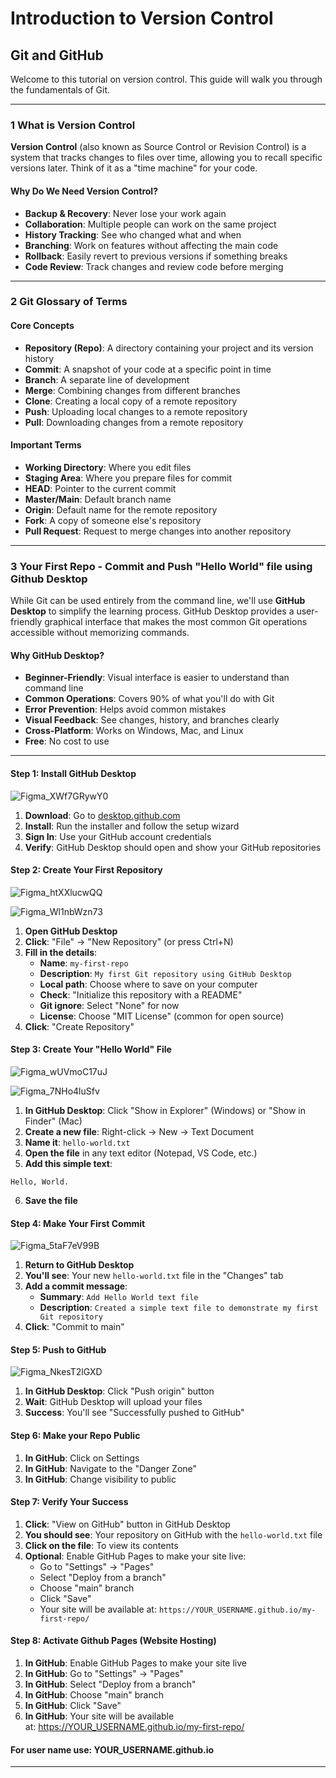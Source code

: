 # Introduction to Version Control
## Git and GitHub


Welcome to this tutorial on version control. This guide will walk you through the fundamentals of Git.

---

### 1  What is Version Control

**Version Control** (also known as Source Control or Revision Control) is a system that tracks changes to files over time, allowing you to recall specific versions later. Think of it as a "time machine" for your code.

#### Why Do We Need Version Control?

- **Backup & Recovery**: Never lose your work again
- **Collaboration**: Multiple people can work on the same project
- **History Tracking**: See who changed what and when
- **Branching**: Work on features without affecting the main code
- **Rollback**: Easily revert to previous versions if something breaks
- **Code Review**: Track changes and review code before merging

---

### 2  Git Glossary of Terms

#### Core Concepts

- **Repository (Repo)**: A directory containing your project and its version history
- **Commit**: A snapshot of your code at a specific point in time
- **Branch**: A separate line of development
- **Merge**: Combining changes from different branches
- **Clone**: Creating a local copy of a remote repository
- **Push**: Uploading local changes to a remote repository
- **Pull**: Downloading changes from a remote repository

#### Important Terms

- **Working Directory**: Where you edit files
- **Staging Area**: Where you prepare files for commit
- **HEAD**: Pointer to the current commit
- **Master/Main**: Default branch name
- **Origin**: Default name for the remote repository
- **Fork**: A copy of someone else's repository
- **Pull Request**: Request to merge changes into another repository

---

### 3  Your First Repo - Commit and Push "Hello World" file using Github Desktop

While Git can be used entirely from the command line, we'll use **GitHub Desktop** to simplify the learning process. GitHub Desktop provides a user-friendly graphical interface that makes the most common Git operations accessible without memorizing commands.

#### Why GitHub Desktop?

- **Beginner-Friendly**: Visual interface is easier to understand than command line
- **Common Operations**: Covers 90% of what you'll do with Git
- **Error Prevention**: Helps avoid common mistakes
- **Visual Feedback**: See changes, history, and branches clearly
- **Cross-Platform**: Works on Windows, Mac, and Linux
- **Free**: No cost to use

---

#### Step 1: Install GitHub Desktop

![Figma_XWf7GRywY0](https://github.com/user-attachments/assets/e7fbff1d-fc15-4c50-874f-07e06fcca13c)

1. **Download**: Go to [desktop.github.com](https://desktop.github.com/)
2. **Install**: Run the installer and follow the setup wizard
3. **Sign In**: Use your GitHub account credentials
4. **Verify**: GitHub Desktop should open and show your GitHub repositories

#### Step 2: Create Your First Repository

![Figma_htXXlucwQQ](https://github.com/user-attachments/assets/1402b64a-d441-436d-b8e4-5b9616552c6a)

![Figma_Wl1nbWzn73](https://github.com/user-attachments/assets/3a627ee9-fd34-41eb-a0db-63c97b720ebe)

1. **Open GitHub Desktop**
2. **Click**: "File" → "New Repository" (or press Ctrl+N)
3. **Fill in the details**:
   - **Name**: `my-first-repo`
   - **Description**: `My first Git repository using GitHub Desktop`
   - **Local path**: Choose where to save on your computer
   - **Check**: "Initialize this repository with a README"
   - **Git ignore**: Select "None" for now
   - **License**: Choose "MIT License" (common for open source)
4. **Click**: "Create Repository"

#### Step 3: Create Your "Hello World" File

![Figma_wUVmoC17uJ](https://github.com/user-attachments/assets/525d27f1-b7bb-4dba-a2c3-06331a33fe82)

![Figma_7NHo4luSfv](https://github.com/user-attachments/assets/db290596-db12-421f-a3a3-39a404cdc0ea)

1. **In GitHub Desktop**: Click "Show in Explorer" (Windows) or "Show in Finder" (Mac)
2. **Create a new file**: Right-click → New → Text Document
3. **Name it**: `hello-world.txt`
4. **Open the file** in any text editor (Notepad, VS Code, etc.)
5. **Add this simple text**:
```
Hello, World.

```
6. **Save the file**

#### Step 4: Make Your First Commit

![Figma_5taF7eV99B](https://github.com/user-attachments/assets/d834bf60-3943-47c2-8aa6-341e50902151)

1. **Return to GitHub Desktop**
2. **You'll see**: Your new `hello-world.txt` file in the "Changes" tab
3. **Add a commit message**: 
   - **Summary**: `Add Hello World text file`
   - **Description**: `Created a simple text file to demonstrate my first Git repository`
4. **Click**: "Commit to main"

#### Step 5: Push to GitHub

![Figma_NkesT2lGXD](https://github.com/user-attachments/assets/4575b33e-417b-477d-9ec3-cd0c491dcbf0)

1. **In GitHub Desktop**: Click "Push origin" button
2. **Wait**: GitHub Desktop will upload your files
3. **Success**: You'll see "Successfully pushed to GitHub"

#### Step 6: Make your Repo Public

1. **In GitHub**: Click on Settings
2. **In GitHub**: Navigate to the "Danger Zone"
3. **In GitHub**: Change visibility to public


#### Step 7: Verify Your Success

1. **Click**: "View on GitHub" button in GitHub Desktop
2. **You should see**: Your repository on GitHub with the `hello-world.txt` file
3. **Click on the file**: To view its contents
4. **Optional**: Enable GitHub Pages to make your site live:
   - Go to "Settings" → "Pages"
   - Select "Deploy from a branch"
   - Choose "main" branch
   - Click "Save"
   - Your site will be available at: `https://YOUR_USERNAME.github.io/my-first-repo/`


#### Step 8: Activate Github Pages (Website Hosting)

1. **In GitHub**: Enable GitHub Pages to make your site live
2. **In GitHub**: Go to "Settings" → "Pages"
3. **In GitHub**: Select "Deploy from a branch"
4. **In GitHub**: Choose "main" branch
5. **In GitHub**: Click "Save"
6. **In GitHub**: Your site will be available at: https://YOUR_USERNAME.github.io/my-first-repo/

#### For user name use: YOUR_USERNAME.github.io
---


